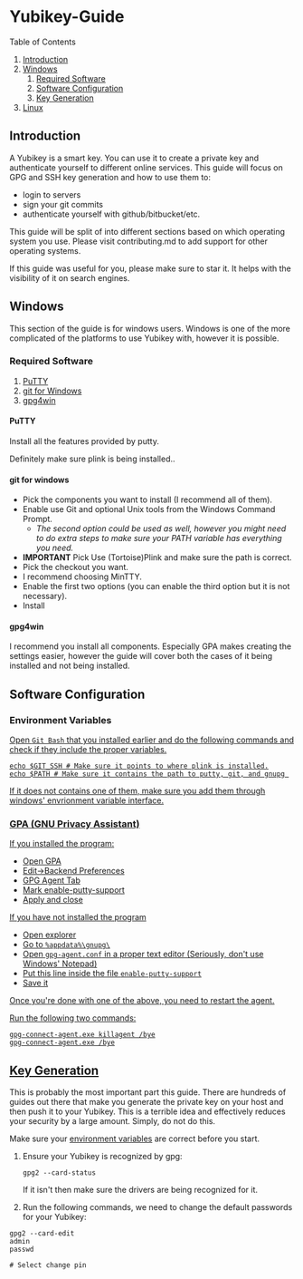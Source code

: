 # Yubikey-Guide

Table of Contents

1. [Introduction](#introduction)
1. [Windows](#windows)
    1. [Required Software](#win-requiredsoftware)
    1. [Software Configuration](#win-softwareconfiguration)
    1. [Key Generation](#win-keygeneration)
1. [Linux](#linux)

## Introduction <a name="introduction">

A Yubikey is a smart key. You can use it to create a private key and authenticate yourself to different online services.
This guide will focus on GPG and SSH key generation and how to use them to:

* login to servers
* sign your git commits
* authenticate yourself with github/bitbucket/etc.

This guide will be split of into different sections based on which operating system you use. Please visit contributing.md to add support for other operating systems.
 
If this guide was useful for you, please make sure to star it. It helps with the visibility of it on search engines.

## Windows <a name="windows">

This section of the guide is for windows users. Windows is one of the more complicated of the platforms to use Yubikey with, however it is possible.

### Required Software <a name="win-requiredsoftware">

1. [PuTTY](http://www.chiark.greenend.org.uk/~sgtatham/putty/latest.html)
1. [git for Windows](https://git-scm.com/)
1. [gpg4win](https://www.gpg4win.org/)


#### PuTTY
Install all the features provided by putty.
 
Definitely make sure plink is being installed..

#### git for windows
    
* Pick the components you want to install (I recommend all of them).
* Enable use Git and optional Unix tools from the Windows Command Prompt.
    * _The second option could be used as well, however you might need to do extra steps to make sure your PATH variable has everything you need._
* **IMPORTANT** Pick Use (Tortoise)Plink and make sure the path is correct.
* Pick the checkout you want.
* I recommend choosing MinTTY.
* Enable the first two options (you can enable the third option but it is not necessary).
* Install

#### gpg4win

I recommend you install all components. Especially GPA makes creating the settings easier, however the guide will cover both the cases of it being installed and not being installed.

## Software Configuration

### Environment Variables <a href="win-environmentvariables">
Open `Git Bash` that you installed earlier and do the following commands and check if they include the proper variables.

```
echo $GIT_SSH # Make sure it points to where plink is installed.
echo $PATH # Make sure it contains the path to putty, git, and gnupg 
```

If it does not contains one of them, make sure you add them through windows' envrionment variable interface.

### GPA (GNU Privacy Assistant)

If you installed the program:

* Open GPA
* Edit->Backend Preferences
* GPG Agent Tab
* Mark enable-putty-support
* Apply and close

If you have not installed the program

* Open explorer
* Go to `%appdata%\gnupg\`
* Open `gpg-agent.conf` in a proper text editor (Seriously, don't use Windows' Notepad)
* Put this line inside the file `enable-putty-support`
* Save it

Once you're done with one of the above, you need to restart the agent.

Run the following two commands:

```
gpg-connect-agent.exe killagent /bye
gpg-connect-agent.exe /bye
```

## Key Generation <a name="win-keygeneration">

This is probably the most important part this guide. There are hundreds of guides out there that make you generate the private key on your host and then push it to your Yubikey. This is a terrible idea and effectively reduces your security by a large amount. Simply, do not do this.

Make sure your [environment variables](#win-environmentvariables) are correct before you start.

1. Ensure your Yubikey is recognized by gpg:

    `gpg2 --card-status`
    
    If it isn't then make sure the drivers are being recognized for it.
1. Run the following commands, we need to change the default passwords for your Yubikey:

```
gpg2 --card-edit
admin
passwd

# Select change pin

```



 

